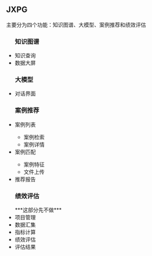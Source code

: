 <h2>JXPG</h2>

<p>主要分为四个功能：知识图谱、大模型、案例推荐和绩效评估</p>

<ul><h3>知识图谱</h3>
<li>知识查询</li>
<li>数据大屏</li>
</ul>

<ul><h3>大模型</h3>
  <li>对话界面</li>
</ul>

<ul><h3>案例推荐</h3>
  <li>案例列表</li>
    <ul>
      <li>案例检索</li>
      <li>案例详情</li>
    </ul>
  <li>案例匹配</li>
    <ul>
      <li>案例特征</li>
      <li>文件上传</li>
    </ul>
  <li>推荐报告</li>
</ul>

<ul><h3>绩效评估</h3>***这部分先不做***
  <li>项目管理</li>
  <li>数据汇集</li>
  <li>指标计算</li>
  <li>绩效评估</li>
  <li>评估结果</li>
</ul>
